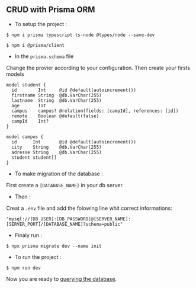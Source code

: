 ## CRUD with Prisma ORM

- To setup the project :

```shell
$ npm i prisma typescript ts-node @types/node --save-dev
````

```shell
$ npm i @prisma/client
````

- In the `prisma.schema` file

Change the provier according to your configuration.
Then create your firsts models

```
model student {
  id        Int     @id @default(autoincrement())
  firstname String  @db.VarChar(255)
  lastname  String  @db.VarChar(255)
  age       Int
  campus    campus? @relation(fields: [campId], references: [id])
  remote    Boolean @default(false)
  campId    Int?
}

model campus {
  id      Int       @id @default(autoincrement())
  city    String    @db.VarChar(255)
  adresse String    @db.VarChar(255)
  student student[]
}
```

- To make migration of the database :

First create a `[DATABASE_NAME]` in your db server.

- Then :

Creat a `.env` file and add the folowing line whit correct informations:

`"mysql://[DB_USER]:[DB_PASSWORD]@[SERVER_NAME]:[SERVER_PORT]/[DATABASE_NAME]?schema=public"`

- Finaly run :

```shell
$ npx prisma migrate dev --name init
```

- To run the project :

```shell
$ npm run dev
````

Now you are ready to [querying the database](https://www.prisma.io/docs/getting-started/setup-prisma/add-to-existing-project/relational-databases/querying-the-database-typescript-postgres).